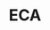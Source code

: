 ---
title: "ECA"
layout: "eca"
draft: false

# who_we_are
who_we_are:
  enable: true
  subtitle: ""
  title: "Financial Literacy Adventure for Years 7–9"
  description: "At Bankxplorers, we believe learning about money doesn’t have to be boring! <br><br>That’s why our exciting ECA program transforms financial education into an action packed, hands on journey where you take on real money challenges and discover what it means to be a true Bankxplorer! <br><br>Designed for Years 7–9, this weekly program blends real life scenarios, games, simulations, and group challenges to help you build confidence in making smart financial decisions now and in the future."

  image: "images/about/01.jpg"

what_we_do:
  enable: true
  subtitle: ""
  title: "What you will explore!"
  block:
    - title: "Money Basics & Banking"
      content: "Kick off your money adventure by discovering what money really is and how it moves around in the banking world."
      items:
        - title: "Understanding Money & Banks"
          content: "Uncover the role money plays in our lives, how banks keep it safe, and what it takes to open your own account."
        - title: "Income, Expenses & Bank Statements"
          content: "Become a money detective by tracking cash flow with real-life style bank statements. Debit Cards, Cheques & ATMsGet hands-on with everyday money tools — learn how to use debit cards safely, write cheques like a pro, and master the ATM."

    - title: "Budgeting, Saving & Spending"
      content: "Get hands-on with your money! Plan, budget, and spend wisely — all while having fun. <br><br>**Budgeting**<br>Learn the difference between needs and wants, and build your very own personal budget. <br><br>**Savings Accounts & Interest**<br>Watch your money grow! Discover how savings accounts and interest work to help you save smarter."

    - title: "Credit, Risk & Investing"
      content: "Take your money skills to the next level by diving into borrowing and investing. <br><br>**Borrowing Made Simple**<br>Discover how borrowing works and check out different types like loans, overdrafts, and mortgages. Dive deeper into credit cards and learn how to use them smartly! <br><br>**Understanding Credit Scores**<br>Find out what credit scores are, how they’re calculated, and why they matter for your future borrowing power. <br><br>**Basic Introduction to Investing**<br>Explore how stocks, bonds, and risks team up to help your money grow over time!"

    - title: "Smart Spending & Consumer Awareness"
      content: "Discover what shapes your spending choices — and jump into entrepreneurship with a fun mini-business challenge.<br><br>**Smart Consumer Skills**<br>Learn how things like peer pressure and clever marketing influence your decisions — and how to make smart, confident money moves. <br><br>**Entrepreneurship**<br> Team up for a mini-business challenge! Explore how ideas become real products and get a taste of what it’s like to launch something of your own."

    - title: "Online Money & Digital Safety"
      content: "Money moves fast online, but so do scammers! Get ready to become a digital money hero by learning how to keep your cash and info safe. <br><br>**Online Spending & Scam Awareness**<br>Discover how to spot phishing and other scams with real-life stories and interactive challenges that put your skills to the test. <br><br>**Digital Banking & Payment Security**<br>Find out how to protect your personal info and bank safely online like a pro."

    - title: "Real World Simulation & Final Projects"
      content: "It’s game time! Put your skills to the test with a full simulation and final group projects. <br><br>**Week 13** – Game Day RecapCompete in team-based simulations, solve financial puzzles, and recap key concepts. <br><br>**Week 14** – Final ProjectsWrap up the program with a creative project presentation and celebrate your achievements!"

our_mission:
    enable: true
    substitle: "Build real-world money skills early"
    title: "Why Join?"
    description: "Build real-world money skills early Learn in a supportive, game-based environment <br>Gain confidence in handling financial choices <br>Ideal for students managing allowance, planning for the future, or dreaming of business"
    image: "images/about/01.jpg"    
---